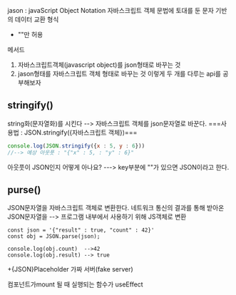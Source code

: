 jason : javaScript Object Notation
자바스크립트 객체 문법에 토대를 둔 문자 기반의 데이터 교환 형식
- ""만 허용

메서드
1.  자바스크립트객체(javascript object)를 json형태로 바꾸는 것
2.  jason형태를 자바스크립트 객체 형태로 바꾸는 것
이렇게 두 개를 다루는 api를 공부해보자

## stringify() 
string화(문자열화)를 시킨다 --> 자바스크립트 객체를 json문자열로 바꾼다.
===사용법 : JSON.stringify({자바스크립트 객체})===
```js
console.log(JSON.stringify({x : 5, y : 6}))
//--> 예상 아웃풋 : "{"x" : 5, : "y" : 6}"
```
아웃풋이 JSON인지 어떻게 아나요?  ---> key부분에  ""가 있으면 JSON이라고 한다.

## purse()
JSON문자열을 자바스크립트 객체로 변환한다.
네트워크 통신의 결과를 통해 받아온 JSON문자열을 --> 프로그램 내부에서 사용하기 위해 JS객체로 변환
```JS
const json = '{"result" : true, "count" : 42}'
const obj = JSON.parse(json);

console.log(obj.count)  -->42
console.log(obj.result) --> true
```

+{JSON}Placeholder
가짜 서버(fake server)

컴포넌트가mount 될 때 실행되는 함수가 useEffect